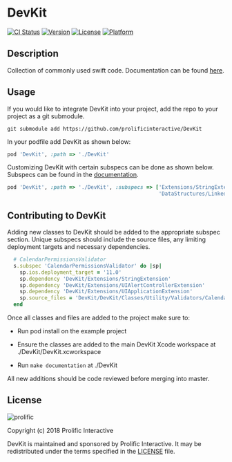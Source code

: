 # DevKit

[![CI Status](https://img.shields.io/travis/jgsamudio/DevKit.svg?style=flat)](https://travis-ci.org/jgsamudio/DevKit)
[![Version](https://img.shields.io/cocoapods/v/DevKit.svg?style=flat)](https://cocoapods.org/pods/DevKit)
[![License](https://img.shields.io/cocoapods/l/DevKit.svg?style=flat)](https://cocoapods.org/pods/DevKit)
[![Platform](https://img.shields.io/cocoapods/p/DevKit.svg?style=flat)](https://cocoapods.org/pods/DevKit)

## Description

Collection of commonly used swift code. Documentation can be found [here](https://prolificinteractive.github.io/DevKit/).



## Usage

If you would like to integrate DevKit into your project, add the repo to your project as a git submodule.

`git submodule add https://github.com/prolificinteractive/DevKit`

In your podfile add DevKit as shown below:

```ruby
pod 'DevKit', :path => './DevKit'
```

Customizing DevKit with certain subspecs can be done as shown below. Subspecs can be found in the [documentation](https://prolificinteractive.github.io/DevKit/).

```ruby
pod 'DevKit', :path => './DevKit', :subspecs => ['Extensions/StringExtension',
                                                 'DataStructures/LinkedList']
```



## Contributing to DevKit

Adding new classes to DevKit should be added to the appropriate subspec section. Unique subspecs should include the source files, any limiting deployment targets and necessary dependencies. 

```ruby
  # CalendarPermissionsValidator
  s.subspec 'CalendarPermissionsValidator' do |sp|
    sp.ios.deployment_target = '11.0'
    sp.dependency 'DevKit/Extensions/StringExtension'
    sp.dependency 'DevKit/Extensions/UIAlertControllerExtension'
    sp.dependency 'DevKit/Extensions/UIApplicationExtension'
    sp.source_files = 'DevKit/DevKit/Classes/Utility/Validators/CalendarPermissionsValidator/*'
  end
```

Once all classes and files are added to the project make sure to:

* Run pod install on the example project

* Ensure the classes are added to the main DevKit Xcode workspace at ./DevKit/DevKit.xcworkspace

* Run `make documentation` at ./DevKit

All new additions should be code reviewed before merging into master.



## License

![prolific](https://s3.amazonaws.com/prolificsitestaging/logos/Prolific_Logo_Full_Color.png)

Copyright (c) 2018 Prolific Interactive

DevKit is maintained and sponsored by Prolific Interactive. It may be redistributed under the terms specified in the [LICENSE] file.

[LICENSE]: ./LICENSE
